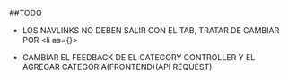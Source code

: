 ##TODO

- LOS NAVLINKS NO DEBEN SALIR CON EL TAB, TRATAR DE CAMBIAR POR <li as={<Link>}>

- CAMBIAR EL FEEDBACK DE EL CATEGORY CONTROLLER Y EL AGREGAR CATEGORIA(FRONTEND)(API REQUEST)